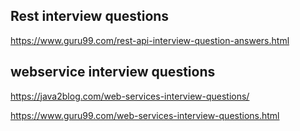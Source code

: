 ## Rest interview questions
https://www.guru99.com/rest-api-interview-question-answers.html

## webservice interview questions 
https://java2blog.com/web-services-interview-questions/

https://www.guru99.com/web-services-interview-questions.html
